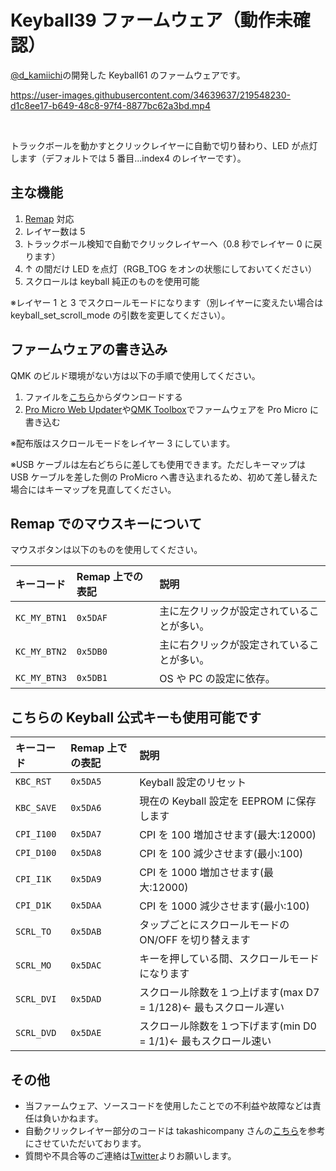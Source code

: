 # Keyball39 ファームウェア（動作未確認）

[@d_kamiichi](https://twitter.com/d_kamiichi)の開発した Keyball61 のファームウェアです。

https://user-images.githubusercontent.com/34639637/219548230-d1c8ee17-b649-48c8-97f4-8877bc62a3bd.mp4

<br>

トラックボールを動かすとクリックレイヤーに自動で切り替わり、LED が点灯します（デフォルトでは 5 番目...index4 のレイヤーです）。

## 主な機能

1. [Remap](https://remap-keys.app/configure) 対応
2. レイヤー数は 5
3. トラックボール検知で自動でクリックレイヤーへ（0.8 秒でレイヤー 0 に戻ります）
4. ↑ の間だけ LED を点灯（RGB_TOG をオンの状態にしておいてください）
5. スクロールは keyball 純正のものを使用可能

※レイヤー 1 と 3 でスクロールモードになります（別レイヤーに変えたい場合は keyball_set_scroll_mode の引数を変更してください）。

## ファームウェアの書き込み

QMK のビルド環境がない方は以下の手順で使用してください。

1. ファイルを[こちら](https://github.com/kamiichi99/keyball/blob/main/builded-firmware/20230217/Scroll_mode_in_layer3_keyball_keyball39_kamidai.hex)からダウンロードする
2. [Pro Micro Web Updater](https://sekigon-gonnoc.github.io/promicro-web-updater/index.html)や[QMK Toolbox](https://kbd.dailycraft.jp/claw44/buildguide/10_firmware/toolbox/)でファームウェアを Pro Micro に書き込む

※配布版はスクロールモードをレイヤー 3 にしています。

※USB ケーブルは左右どちらに差しても使用できます。ただしキーマップは USB ケーブルを差した側の ProMicro へ書き込まれるため、初めて差し替えた場合にはキーマップを見直してください。

## Remap でのマウスキーについて

マウスボタンは以下のものを使用してください。

| キーコード   | Remap 上での表記 | 説明                                       |
| :----------- | :--------------- | :----------------------------------------- |
| `KC_MY_BTN1` | `0x5DAF`         | 主に左クリックが設定されていることが多い。 |
| `KC_MY_BTN2` | `0x5DB0`         | 主に右クリックが設定されていることが多い。 |
| `KC_MY_BTN3` | `0x5DB1`         | OS や PC の設定に依存。                    |

## こちらの Keyball 公式キーも使用可能です

| キーコード | Remap 上での表記 | 説明                                                             |
| :--------- | :--------------- | :--------------------------------------------------------------- |
| `KBC_RST`  | `0x5DA5`         | Keyball 設定のリセット                                           |
| `KBC_SAVE` | `0x5DA6`         | 現在の Keyball 設定を EEPROM に保存します                        |
| `CPI_I100` | `0x5DA7`         | CPI を 100 増加させます(最大:12000)                              |
| `CPI_D100` | `0x5DA8`         | CPI を 100 減少させます(最小:100)                                |
| `CPI_I1K`  | `0x5DA9`         | CPI を 1000 増加させます(最大:12000)                             |
| `CPI_D1K`  | `0x5DAA`         | CPI を 1000 減少させます(最小:100)                               |
| `SCRL_TO`  | `0x5DAB`         | タップごとにスクロールモードの ON/OFF を切り替えます             |
| `SCRL_MO`  | `0x5DAC`         | キーを押している間、スクロールモードになります                   |
| `SCRL_DVI` | `0x5DAD`         | スクロール除数を１つ上げます(max D7 = 1/128)← 最もスクロール遅い |
| `SCRL_DVD` | `0x5DAE`         | スクロール除数を１つ下げます(min D0 = 1/1)← 最もスクロール速い   |

## その他

- 当ファームウェア、ソースコードを使用したことでの不利益や故障などは責任は負いかねます。
- 自動クリックレイヤー部分のコードは takashicompany さんの[こちら](https://zenn.dev/takashicompany/articles/69b87160cda4b9)を参考にさせていただいております。
- 質問や不具合等のご連絡は[Twitter](https://twitter.com/d_kamiichi)よりお願いします。
